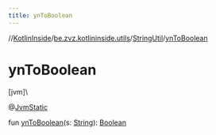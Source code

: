 ```yaml
---
title: ynToBoolean
---
```

//[KotlinInside](../../../index.html)/[be.zvz.kotlininside.utils](../index.html)/[StringUtil](index.html)/[ynToBoolean](yn-to-boolean.html)



# ynToBoolean



[jvm]\




@[JvmStatic](https://kotlinlang.org/api/latest/jvm/stdlib/kotlin.jvm/-jvm-static/index.html)



fun [ynToBoolean](yn-to-boolean.html)(s: [String](https://kotlinlang.org/api/latest/jvm/stdlib/kotlin/-string/index.html)): [Boolean](https://kotlinlang.org/api/latest/jvm/stdlib/kotlin/-boolean/index.html)




